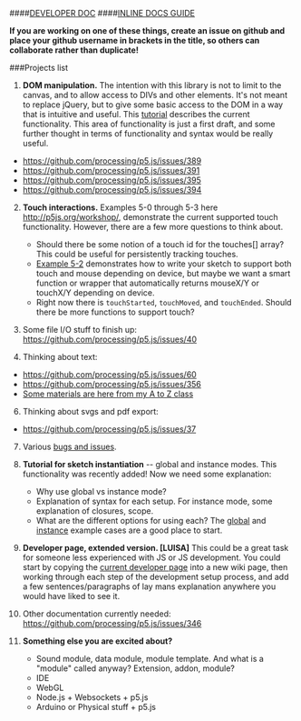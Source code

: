 ####[DEVELOPER DOC](https://github.com/processing/p5.js/wiki/Development)
####[INLINE DOCS GUIDE](https://github.com/processing/p5.js/wiki/Inline-documentation)

**If you are working on one of these things, create an issue on github and place your github username in brackets in the title, so others can collaborate rather than duplicate!**

###Projects list

1. **DOM manipulation.** The intention with this library is not to limit to the canvas, and to allow access to DIVs and other elements. It's not meant to replace jQuery, but to give some basic access to the DOM in a way that is intuitive and useful. This [tutorial](https://github.com/processing/p5.js/wiki/DOM-Extensions) describes the current functionality. This area of functionality is just a first draft, and some further thought in terms of functionality and syntax would be really useful.
 * https://github.com/processing/p5.js/issues/389
 * https://github.com/processing/p5.js/issues/391
 * https://github.com/processing/p5.js/issues/395
 * https://github.com/processing/p5.js/issues/394


2. **Touch interactions.** Examples 5-0 through 5-3 here http://p5js.org/workshop/, demonstrate the current supported touch functionality. However, there are a few more questions to think about.
     * Should there be some notion of a touch id for the touches[] array? This could be useful for persistently tracking touches.
     * [Example 5-2](http://p5js.org/workshop/examples/example_5-2/sketch.js) demonstrates how to write your sketch to support both touch and mouse depending on device, but maybe we want a smart function or wrapper that automatically returns mouseX/Y or touchX/Y depending on device.
     * Right now there is `touchStarted`, `touchMoved`, and `touchEnded`. Should there be more functions to support touch?


4. Some file I/O stuff to finish up: https://github.com/processing/p5.js/issues/40

5. Thinking about text:
 * https://github.com/processing/p5.js/issues/60
 * https://github.com/processing/p5.js/issues/356
 * [Some materials are here from my A to Z class](http://shiffman.net/teaching/a2z/visualization/)

6. Thinking about svgs and pdf export:
 * https://github.com/processing/p5.js/issues/37

7. Various [bugs and issues](https://github.com/processing/p5.js/issues).

6. **Tutorial for sketch instantiation** -- global and instance modes. This functionality was recently added! Now we need some explanation:
     * Why use global vs instance mode?
     * Explanation of syntax for each setup. For instance mode, some explanation of closures, scope.
     * What are the different options for using each?
The [global](https://github.com/processing/p5.js/tree/master/examples/instantiation-global) and [instance](https://github.com/processing/p5.js/tree/master/examples/instantiation-instance) example cases are a good place to start.

3. **Developer page, extended version. [LUISA]** This could be a great task for someone less experienced with JS or JS development. You could start by copying the [current developer page](https://github.com/processing/p5.js/wiki/Development) into a new wiki page, then working through each step of the development setup process, and add a few sentences/paragraphs of lay mans explanation anywhere you would have liked to see it.

8. Other documentation currently needed: https://github.com/processing/p5.js/issues/346

10. **Something else you are excited about?**
     * Sound module, data module, module template. And what is a "module" called anyway? Extension, addon, module?
     * IDE
     * WebGL 
     * Node.js + Websockets + p5.js
     * Arduino or Physical stuff + p5.js
